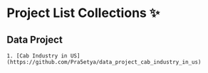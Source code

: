 # Project List Collections ✨

## Data Project
```
1. [Cab Industry in US](https://github.com/Pra5etya/data_project_cab_industry_in_us)
